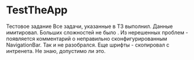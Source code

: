# TestTheApp
Тестовое задание
Все задачи, указанные в ТЗ выполнил. Данные имитировал.
Больших сложностей не было . Из нерешенных проблем - появляется комментарий о неправильно сконфигурированным NavigationBar. Так и не разобрался.
Еще шрифты - скопировал с интренета. Не знаю, допустимо ли это.
